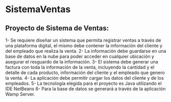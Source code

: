 # SistemaVentas

Proyecto de Sistema de Ventas:
------------------------------------------------------------------------
1- Se requiere diseñar un sistema que permita registrar ventas a través de una plataforma digital, el mismo debe contener la información del cliente y del empleado que realiza la venta.
2- La información debe guardarse en una base de datos en la nube para poder acceder en cualquier ubicación y asegurar el resguardo de la información.
3- El sistema debe generar una factura con toda la información de la venta, incluyendo la cantidad y el detalle de cada producto, información del cliente y el empleado que genero la venta.
4- La aplicación debe permitir cargar los datos del cliente y de los empleados.
5- La tecnología elegida para el proyecto es Java utilizando el IDE NetBeans
6- Para la base de datos se generará a través de la aplicación Wamp Server.

